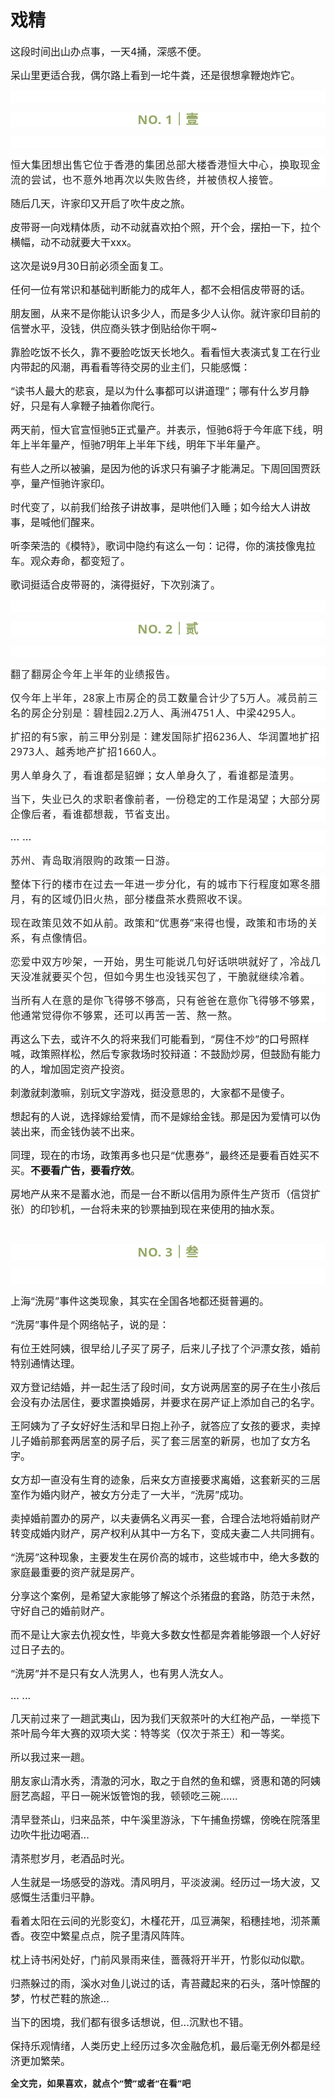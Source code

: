 # 戏精

<p style="visibility: visible;"><span style="font-size: 16px; visibility: visible;">这段时间出山办点事，一天4捅，深感不便。</span></p><p style="visibility: visible;"><span style="font-size: 16px; visibility: visible;">呆山里更适合我，偶尔路上看到一坨牛粪，还是很想拿鞭炮炸它。</span></p><p style="outline: 0px;max-width: 100%;color: rgb(34, 34, 34);font-family: system-ui, -apple-system, BlinkMacSystemFont, &quot;Helvetica Neue&quot;, &quot;PingFang SC&quot;, &quot;Hiragino Sans GB&quot;, &quot;Microsoft YaHei UI&quot;, &quot;Microsoft YaHei&quot;, Arial, sans-serif;letter-spacing: 0.544px;white-space: normal;background-color: rgb(255, 255, 255);visibility: visible;box-sizing: border-box !important;overflow-wrap: break-word !important;"><br style="visibility: visible;"></p><p style="outline: 0px;max-width: 100%;color: rgb(34, 34, 34);letter-spacing: 0.544px;white-space: normal;font-family: -apple-system-font, system-ui, &quot;Helvetica Neue&quot;, &quot;PingFang SC&quot;, &quot;Hiragino Sans GB&quot;, &quot;Microsoft YaHei UI&quot;, &quot;Microsoft YaHei&quot;, Arial, sans-serif;background-color: rgb(255, 255, 255);text-align: center;visibility: visible;box-sizing: border-box !important;overflow-wrap: break-word !important;"><span style="outline: 0px;max-width: 100%;font-weight: bold;line-height: 25px;color: rgb(149, 169, 103);font-size: 20px;visibility: visible;box-sizing: border-box !important;overflow-wrap: break-word !important;">NO. 1｜壹</span></p><p style="outline: 0px;max-width: 100%;color: rgb(34, 34, 34);letter-spacing: 0.544px;white-space: normal;font-family: -apple-system-font, system-ui, &quot;Helvetica Neue&quot;, &quot;PingFang SC&quot;, &quot;Hiragino Sans GB&quot;, &quot;Microsoft YaHei UI&quot;, &quot;Microsoft YaHei&quot;, Arial, sans-serif;background-color: rgb(255, 255, 255);text-align: center;visibility: visible;box-sizing: border-box !important;overflow-wrap: break-word !important;"><br style="visibility: visible;"></p><p style="outline: 0px;max-width: 100%;color: rgb(34, 34, 34);font-family: system-ui, -apple-system, BlinkMacSystemFont, &quot;Helvetica Neue&quot;, &quot;PingFang SC&quot;, &quot;Hiragino Sans GB&quot;, &quot;Microsoft YaHei UI&quot;, &quot;Microsoft YaHei&quot;, Arial, sans-serif;letter-spacing: 0.544px;white-space: normal;background-color: rgb(255, 255, 255);visibility: visible;box-sizing: border-box !important;overflow-wrap: break-word !important;"><span style="font-size: 16px; visibility: visible;">恒大集团想出售它位于香港的集团总部大楼香港恒大中心，换取现金流的尝试，也不意外地再次以失败告终，并被债权人接管。</span></p><p style="visibility: visible;"><span style="font-size: 16px; visibility: visible;">随后几天，许家印又开启了吹牛皮之旅。</span></p><p style="visibility: visible;"><span style="font-size: 16px; visibility: visible;">皮带哥一向戏精体质，动不动就喜欢拍个照，开个会，摆拍一下，拉个横幅，动不动就要大干xxx。</span></p><p style="visibility: visible;"><span style="font-size: 16px; visibility: visible;">这次是说9月30日前必须全面复工。</span></p><p style="visibility: visible;"><span style="font-size: 16px; visibility: visible;">任何一位有常识和基础判断能力的成年人，都不会相信皮带哥的话。<br style="visibility: visible;"></span></p><p style="visibility: visible;"><span style="font-size: 16px; visibility: visible;">朋友圈，从来不是你能认识多少人，而是多少人认你。就许家印目前的信誉水平，没钱，供应商头铁才倒贴给你干啊~</span></p><p style="visibility: visible;"><span style="font-size: 16px; visibility: visible;">靠脸吃饭不长久，靠不要脸吃饭天长地久。看看恒大表演式复工在行业内带起的风潮，再看看等待交房的业主们，只能感慨：</span></p><p style="visibility: visible;"><span style="font-size: 16px; visibility: visible;">“读书人最大的悲哀，是以为什么事都可以讲道理”；哪有什么岁月静好，只是有人拿鞭子抽着你爬行。</span></p><p style="visibility: visible;"><span style="font-size: 16px; visibility: visible;">两天前，恒大官宣恒驰5正式量产。并表示，恒驰6将于今年底下线，明年上半年量产，恒驰7明年上半年下线，明年下半年量产。</span></p><p style="visibility: visible;"><span style="font-size: 16px; visibility: visible;">有些人之所以被骗，是因为他的诉求只有骗子才能满足。下周回国贾跃亭，量产恒驰许家印。<br style="visibility: visible;"></span></p><p style="visibility: visible;"><span style="font-size: 16px; visibility: visible;">时代变了，以前我们给孩子讲故事，是哄他们入睡；如今给大人讲故事，是喊他们醒来。</span></p><p style="visibility: visible;"><span style="font-size: 16px; visibility: visible;">听李荣浩的《模特》，歌词中隐约有这么一句：记得，你的演技像鬼拉车。观众寿命，都变短了。</span></p><p style="visibility: visible;"><span style="font-size: 16px; visibility: visible;">歌词挺适合皮带哥的，演得挺好，下次别演了。</span></p><p style="outline: 0px;max-width: 100%;color: rgb(34, 34, 34);font-family: system-ui, -apple-system, BlinkMacSystemFont, &quot;Helvetica Neue&quot;, &quot;PingFang SC&quot;, &quot;Hiragino Sans GB&quot;, &quot;Microsoft YaHei UI&quot;, &quot;Microsoft YaHei&quot;, Arial, sans-serif;letter-spacing: 0.544px;white-space: normal;background-color: rgb(255, 255, 255);visibility: visible;box-sizing: border-box !important;overflow-wrap: break-word !important;"><br></p><p style="outline: 0px;max-width: 100%;color: rgb(34, 34, 34);letter-spacing: 0.544px;white-space: normal;font-family: -apple-system-font, system-ui, &quot;Helvetica Neue&quot;, &quot;PingFang SC&quot;, &quot;Hiragino Sans GB&quot;, &quot;Microsoft YaHei UI&quot;, &quot;Microsoft YaHei&quot;, Arial, sans-serif;background-color: rgb(255, 255, 255);text-align: center;visibility: visible;box-sizing: border-box !important;overflow-wrap: break-word !important;"><span style="outline: 0px;max-width: 100%;font-weight: bold;line-height: 25px;color: rgb(149, 169, 103);font-size: 20px;visibility: visible;box-sizing: border-box !important;overflow-wrap: break-word !important;">NO. 2｜贰</span></p><p style="outline: 0px;max-width: 100%;color: rgb(34, 34, 34);letter-spacing: 0.544px;white-space: normal;font-family: -apple-system-font, system-ui, &quot;Helvetica Neue&quot;, &quot;PingFang SC&quot;, &quot;Hiragino Sans GB&quot;, &quot;Microsoft YaHei UI&quot;, &quot;Microsoft YaHei&quot;, Arial, sans-serif;background-color: rgb(255, 255, 255);text-align: center;visibility: visible;box-sizing: border-box !important;overflow-wrap: break-word !important;"><br style="outline: 0px;max-width: 100%;visibility: visible;box-sizing: border-box !important;overflow-wrap: break-word !important;"></p><p style="outline: 0px;max-width: 100%;color: rgb(34, 34, 34);font-family: system-ui, -apple-system, BlinkMacSystemFont, &quot;Helvetica Neue&quot;, &quot;PingFang SC&quot;, &quot;Hiragino Sans GB&quot;, &quot;Microsoft YaHei UI&quot;, &quot;Microsoft YaHei&quot;, Arial, sans-serif;letter-spacing: 0.544px;white-space: normal;background-color: rgb(255, 255, 255);visibility: visible;box-sizing: border-box !important;overflow-wrap: break-word !important;"><span style="font-size: 16px;">翻了翻房企今年上半年的业绩报告。</span></p><p style="outline: 0px;max-width: 100%;color: rgb(34, 34, 34);font-family: system-ui, -apple-system, BlinkMacSystemFont, &quot;Helvetica Neue&quot;, &quot;PingFang SC&quot;, &quot;Hiragino Sans GB&quot;, &quot;Microsoft YaHei UI&quot;, &quot;Microsoft YaHei&quot;, Arial, sans-serif;letter-spacing: 0.544px;white-space: normal;background-color: rgb(255, 255, 255);visibility: visible;box-sizing: border-box !important;overflow-wrap: break-word !important;"><span style="font-size: 16px;">仅今年上半年，28家上市房企的员工数量合计少了5万人。减员前三名的房企分别是：碧桂园2.2万人、禹洲4751人、<span style="color: rgb(34, 34, 34);font-family: system-ui, -apple-system, BlinkMacSystemFont, &quot;Helvetica Neue&quot;, &quot;PingFang SC&quot;, &quot;Hiragino Sans GB&quot;, &quot;Microsoft YaHei UI&quot;, &quot;Microsoft YaHei&quot;, Arial, sans-serif;letter-spacing: 0.544px;background-color: rgb(255, 255, 255);">中梁4295人。</span></span></p><p style="outline: 0px;max-width: 100%;color: rgb(34, 34, 34);font-family: system-ui, -apple-system, BlinkMacSystemFont, &quot;Helvetica Neue&quot;, &quot;PingFang SC&quot;, &quot;Hiragino Sans GB&quot;, &quot;Microsoft YaHei UI&quot;, &quot;Microsoft YaHei&quot;, Arial, sans-serif;letter-spacing: 0.544px;white-space: normal;background-color: rgb(255, 255, 255);visibility: visible;box-sizing: border-box !important;overflow-wrap: break-word !important;"><span style="color: rgb(34, 34, 34);font-family: system-ui, -apple-system, BlinkMacSystemFont, &quot;Helvetica Neue&quot;, &quot;PingFang SC&quot;, &quot;Hiragino Sans GB&quot;, &quot;Microsoft YaHei UI&quot;, &quot;Microsoft YaHei&quot;, Arial, sans-serif;font-size: 16px;letter-spacing: 0.544px;background-color: rgb(255, 255, 255);">扩招的有5家，前三甲分别是：建发国际扩招6236人、华润置地扩招2973人、越秀地产扩招1660人。<br></span></p><p style="outline: 0px;max-width: 100%;color: rgb(34, 34, 34);font-family: system-ui, -apple-system, BlinkMacSystemFont, &quot;Helvetica Neue&quot;, &quot;PingFang SC&quot;, &quot;Hiragino Sans GB&quot;, &quot;Microsoft YaHei UI&quot;, &quot;Microsoft YaHei&quot;, Arial, sans-serif;letter-spacing: 0.544px;white-space: normal;background-color: rgb(255, 255, 255);visibility: visible;box-sizing: border-box !important;overflow-wrap: break-word !important;"><span style="font-size: 16px;">男人单身久了，看谁都是貂蝉；女人单身久了，看谁都是渣男。</span><br style="outline: 0px;max-width: 100%;visibility: visible;box-sizing: border-box !important;overflow-wrap: break-word !important;"></p><p style="outline: 0px;max-width: 100%;color: rgb(34, 34, 34);font-family: system-ui, -apple-system, BlinkMacSystemFont, &quot;Helvetica Neue&quot;, &quot;PingFang SC&quot;, &quot;Hiragino Sans GB&quot;, &quot;Microsoft YaHei UI&quot;, &quot;Microsoft YaHei&quot;, Arial, sans-serif;letter-spacing: 0.544px;white-space: normal;background-color: rgb(255, 255, 255);visibility: visible;box-sizing: border-box !important;overflow-wrap: break-word !important;"><span style="font-size: 16px;">当下，失业已久的求职者像前者，一份稳定的工作是渴望；大部分房企像后者，看谁都想裁，节省支出。</span></p><p style="outline: 0px;max-width: 100%;color: rgb(34, 34, 34);font-family: system-ui, -apple-system, BlinkMacSystemFont, &quot;Helvetica Neue&quot;, &quot;PingFang SC&quot;, &quot;Hiragino Sans GB&quot;, &quot;Microsoft YaHei UI&quot;, &quot;Microsoft YaHei&quot;, Arial, sans-serif;letter-spacing: 0.544px;white-space: normal;background-color: rgb(255, 255, 255);visibility: visible;box-sizing: border-box !important;overflow-wrap: break-word !important;"><span style="font-size: 16px;">... ...</span></p><p style="outline: 0px;max-width: 100%;color: rgb(34, 34, 34);font-family: system-ui, -apple-system, BlinkMacSystemFont, &quot;Helvetica Neue&quot;, &quot;PingFang SC&quot;, &quot;Hiragino Sans GB&quot;, &quot;Microsoft YaHei UI&quot;, &quot;Microsoft YaHei&quot;, Arial, sans-serif;letter-spacing: 0.544px;white-space: normal;background-color: rgb(255, 255, 255);visibility: visible;box-sizing: border-box !important;overflow-wrap: break-word !important;"><span style="font-size: 16px;">苏州、青岛取消限购的政策一日游。<br></span></p><p style="outline: 0px;max-width: 100%;color: rgb(34, 34, 34);font-family: system-ui, -apple-system, BlinkMacSystemFont, &quot;Helvetica Neue&quot;, &quot;PingFang SC&quot;, &quot;Hiragino Sans GB&quot;, &quot;Microsoft YaHei UI&quot;, &quot;Microsoft YaHei&quot;, Arial, sans-serif;letter-spacing: 0.544px;white-space: normal;background-color: rgb(255, 255, 255);visibility: visible;box-sizing: border-box !important;overflow-wrap: break-word !important;"><span style="font-size: 16px;">整体下行的楼市在过去一年进一步分化，有的城市下行程度如寒冬腊月，有的区域仍旧火热，部分楼盘茶水费照收不误。</span></p><p style="outline: 0px;max-width: 100%;color: rgb(34, 34, 34);font-family: system-ui, -apple-system, BlinkMacSystemFont, &quot;Helvetica Neue&quot;, &quot;PingFang SC&quot;, &quot;Hiragino Sans GB&quot;, &quot;Microsoft YaHei UI&quot;, &quot;Microsoft YaHei&quot;, Arial, sans-serif;letter-spacing: 0.544px;white-space: normal;background-color: rgb(255, 255, 255);visibility: visible;box-sizing: border-box !important;overflow-wrap: break-word !important;"><span style="font-size: 16px;">现在政策见效不如从前。政策和“优惠券”来得也慢，政策和市场的关系，有点像情侣。</span></p><p style="outline: 0px;max-width: 100%;color: rgb(34, 34, 34);font-family: system-ui, -apple-system, BlinkMacSystemFont, &quot;Helvetica Neue&quot;, &quot;PingFang SC&quot;, &quot;Hiragino Sans GB&quot;, &quot;Microsoft YaHei UI&quot;, &quot;Microsoft YaHei&quot;, Arial, sans-serif;letter-spacing: 0.544px;white-space: normal;background-color: rgb(255, 255, 255);visibility: visible;box-sizing: border-box !important;overflow-wrap: break-word !important;"><span style="font-size: 16px;">恋爱中双方吵架，一开始，男生可能说几句好话哄哄就好了，冷战几天没准就要买个包，但如今男生也没钱买包了，干脆就继续冷着。</span></p><p style="outline: 0px;max-width: 100%;color: rgb(34, 34, 34);font-family: system-ui, -apple-system, BlinkMacSystemFont, &quot;Helvetica Neue&quot;, &quot;PingFang SC&quot;, &quot;Hiragino Sans GB&quot;, &quot;Microsoft YaHei UI&quot;, &quot;Microsoft YaHei&quot;, Arial, sans-serif;letter-spacing: 0.544px;white-space: normal;background-color: rgb(255, 255, 255);visibility: visible;box-sizing: border-box !important;overflow-wrap: break-word !important;"><span style="font-size: 16px;">当所有人在意的是你飞得够不够高，只有爸爸在意你飞得够不够累，他通常觉得你不够累，<span style="letter-spacing: 0.544px;">还可以再苦一苦、熬一熬。</span></span></p><p><span style="font-size: 16px;">再这么下去，或许不久的将来我们可能看到，“房住不炒”的口号照样喊，政策照样松，然后专家救场时狡辩道：不鼓励炒房，但鼓励有能力的人，增加固定资产投资。</span></p><p><span style="font-size: 16px;">刺激就刺激嘛，别玩文字游戏，挺没意思的，大家都不是傻子。</span></p><p><span style="font-size: 16px;">想起有的人说，选择嫁给爱情，而不是嫁给金钱。</span><span style="font-size: 16px;">那是</span><span style="font-size: 16px;">因为爱情可以伪装出来，而金钱伪装不</span><span style="font-size: 16px;">出来。</span></p><p><span style="font-size: 16px;">同理，</span><span style="font-size: 16px;">现</span><span style="font-size: 16px;">在的市场，政策再多也只是“优惠券”，最终还是要看百姓买不买。<strong>不要看广告，要看疗效</strong>。</span></p><p><span style="font-size: 16px;">房地产从来不是蓄水池，而是一台不断以信用为原件生产货币（信贷扩张）的印钞机，一台将未来的钞票抽到现在来使用的抽水泵。</span></p><p><br></p><p style="outline: 0px;max-width: 100%;color: rgb(34, 34, 34);letter-spacing: 0.544px;white-space: normal;font-family: -apple-system-font, system-ui, &quot;Helvetica Neue&quot;, &quot;PingFang SC&quot;, &quot;Hiragino Sans GB&quot;, &quot;Microsoft YaHei UI&quot;, &quot;Microsoft YaHei&quot;, Arial, sans-serif;background-color: rgb(255, 255, 255);text-align: center;visibility: visible;box-sizing: border-box !important;overflow-wrap: break-word !important;"><span style="outline: 0px;max-width: 100%;font-weight: bold;line-height: 25px;color: rgb(149, 169, 103);font-size: 20px;visibility: visible;box-sizing: border-box !important;overflow-wrap: break-word !important;">NO. 3｜叁</span></p><p style="outline: 0px;max-width: 100%;color: rgb(34, 34, 34);letter-spacing: 0.544px;white-space: normal;font-family: -apple-system-font, system-ui, &quot;Helvetica Neue&quot;, &quot;PingFang SC&quot;, &quot;Hiragino Sans GB&quot;, &quot;Microsoft YaHei UI&quot;, &quot;Microsoft YaHei&quot;, Arial, sans-serif;background-color: rgb(255, 255, 255);text-align: center;visibility: visible;box-sizing: border-box !important;overflow-wrap: break-word !important;"><span style="outline: 0px;max-width: 100%;font-weight: bold;line-height: 25px;color: rgb(149, 169, 103);font-size: 20px;visibility: visible;box-sizing: border-box !important;overflow-wrap: break-word !important;"><br></span></p><p><span style="font-size: 16px;">上海“洗房”事件这类现象，其实在全国各地都还挺普遍的。</span><br></p><p><span style="font-size: 16px;">“洗房”事件是个网络帖子，说的是：</span></p><p><span style="font-size: 16px;">有位王姓阿姨，很早给儿子买了房子，后来儿子找了个沪漂女孩，婚前特别通情达理。</span><br></p><p><span style="font-size: 16px;">双方登记结婚，并一起生活了段时间，女方说两居室的房子在生小孩后会没有办法居住，要求置换婚房，并要求在房产证上添加自己的名字。<br></span></p><p><span style="font-size: 16px;">王阿姨为了子女好好生活和早日抱上孙子，就答应了女孩的要求，卖掉儿子婚前那套两居室的房子后，买了套三居室的新房，也加了女方名字。<br></span></p><p><span style="font-size: 16px;">女方却一直没有生育的迹象，后来女方直接要求离婚，这套新买的三居室作为婚内财产，被女方分走了一大半，“洗房”成功。<br></span></p><p><span style="font-size: 16px;">卖掉婚前置办的房产，以夫妻俩名义再买一套，合理合法地将婚前财产转变成婚内财产，房产权利从其中一方名下，变成夫妻二人共同拥有。</span><br></p><p><span style="font-size: 16px;">“洗房”这种现象，主要发生在房价高的城市，这些城市中，绝大多数的家庭最重要的资产就是房产。</span></p><p><span style="font-size: 16px;">分享这个案例，是希望大家能够了解这个杀猪盘的套路，防范于未然，守好自己的婚前财产。<br></span></p><p><span style="font-size: 16px;">而不是让大家去仇视女性，毕竟大多数女性都是奔着能够跟一个人好好过日子去的。</span></p><p><span style="font-size: 16px;">“洗房”并不是只有女人洗男人，也有男人洗女人。</span></p><p><span style="font-size: 16px;">... ...</span></p><p><span style="font-size: 16px;">几天前过来了一趟武夷山，因为我们天叙茶叶的大红袍产品，一举揽下茶叶局今年大赛的双项大奖：特等奖（仅次于茶王）和一等奖。</span></p><p><span style="font-size: 16px;">所以我过来一趟。</span></p><p><span style="font-size: 16px;">朋友家山清水秀，清澈的河水，取之于自然的鱼和螺，贤惠和蔼的阿姨厨艺高超，平日一碗米饭管饱的我，顿顿吃三碗......</span></p><p><span style="font-size: 16px;">清早登茶山，归来品茶，中午溪里游泳，下午捕鱼捞螺，傍晚在院落里边吹牛批边喝酒...</span></p><p><span style="font-size: 16px;"><span style="font-size: 16px;">清茶慰岁月，老酒品时光。</span></span></p><p><span style="font-size: 16px;">人生就是一场感受的游戏。清风明月，平淡波澜。经历过一场大波，又感慨生活重归平静。</span></p><p><span style="font-size: 16px;">看着太阳在云间的光影变幻，木槿花开，瓜豆满架，稻穗挂地，沏茶薰香。</span><span style="font-size: 16px;">夜空中繁星点点，院子里清风阵阵。</span></p><p><span style="font-size: 16px;"></span><span style="font-size: 16px;">枕上诗书闲处好，门前风景雨来佳，</span><span style="font-size: 16px;">蔷薇将开半开，竹影似动似歇。</span></p><p><span style="font-size: 16px;">归燕躲过的雨，溪水对鱼儿说过的话，青苔藏起来的石头，落叶惊醒的梦，竹杖芒鞋的旅途...</span></p><p><span style="font-size: 16px;">当下的困境，我们都有很多话想说，但...沉默也不错。</span></p><p><span style="font-size: 16px;">保持乐观情绪，人类历史上经历过多次金融危机，最后毫无例外都是经济更加繁荣。</span></p><p><span style="font-size: 16px;"><strong style="outline: 0px;max-width: 100%;color: rgb(34, 34, 34);font-family: system-ui, -apple-system, BlinkMacSystemFont, &quot;Helvetica Neue&quot;, &quot;PingFang SC&quot;, &quot;Hiragino Sans GB&quot;, &quot;Microsoft YaHei UI&quot;, &quot;Microsoft YaHei&quot;, Arial, sans-serif;letter-spacing: 0.544px;white-space: normal;background-color: rgb(255, 255, 255);box-sizing: border-box !important;overflow-wrap: break-word !important;"><span style="outline: 0px;max-width: 100%;font-size: 14px;box-sizing: border-box !important;overflow-wrap: break-word !important;">全文完，如果喜欢，就点个“赞”或者“在看”吧</span></strong></span></p>